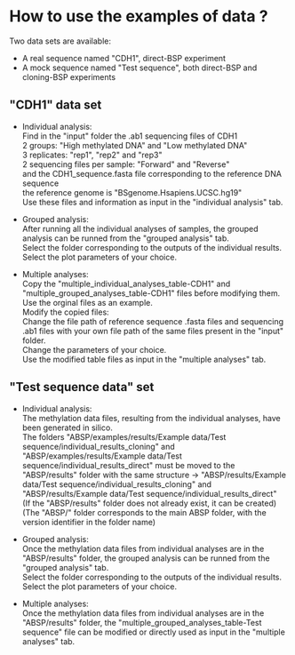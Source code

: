 # How to use the examples of data ?

Two data sets are available:
* A real sequence named "CDH1", direct-BSP experiment
* A mock sequence named "Test sequence", both direct-BSP and cloning-BSP experiments


## "CDH1" data set

- Individual analysis:  
Find in the "input" folder the .ab1 sequencing files of CDH1  
2 groups: "High methylated DNA" and "Low methylated DNA"  
3 replicates: "rep1", "rep2" and "rep3"  
2 sequencing files per sample: "Forward" and "Reverse"  
and the CDH1_sequence.fasta file corresponding to the reference DNA sequence  
the reference genome is "BSgenome.Hsapiens.UCSC.hg19"  
Use these files and information as input in the "individual analysis" tab.  

- Grouped analysis:  
After running all the individual analyses of samples, the grouped analysis can be runned from the "grouped analysis" tab.  
Select the folder corresponding to the outputs of the individual results.  
Select the plot parameters of your choice.  

- Multiple analyses:  
Copy the "multiple_individual_analyses_table-CDH1" and "multiple_grouped_analyses_table-CDH1" files before modifying them.  
Use the orginal files as an example.  
Modify the copied files:  
Change the file path of reference sequence .fasta files and sequencing .ab1 files with your own file path of the same files present in the "input" folder.  
Change the parameters of your choice.  
Use the modified table files as input in the "multiple analyses" tab.  


## "Test sequence data" set

- Individual analysis:  
The methylation data files, resulting from the individual analyses, have been generated in silico.  
The folders 
"ABSP/examples/results/Example data/Test sequence/individual_results_cloning" and "ABSP/examples/results/Example data/Test sequence/individual_results_direct" must be moved to the "ABSP/results" folder with the same structure 
-> "ABSP/results/Example data/Test sequence/individual_results_cloning" and "ABSP/results/Example data/Test sequence/individual_results_direct"  
(If the "ABSP/results" folder does not already exist, it can be created)  
(The "ABSP/" folder corresponds to the main ABSP folder, with the version identifier in the folder name)  

- Grouped analysis:  
Once the methylation data files from individual analyses are in the "ABSP/results" folder, the grouped analysis can be runned from the "grouped analysis" tab.  
Select the folder corresponding to the outputs of the individual results.  
Select the plot parameters of your choice.  

- Multiple analyses:  
Once the methylation data files from individual analyses are in the "ABSP/results" folder, the "multiple_grouped_analyses_table-Test sequence" file can be modified or directly used as input in the "multiple analyses" tab.  
